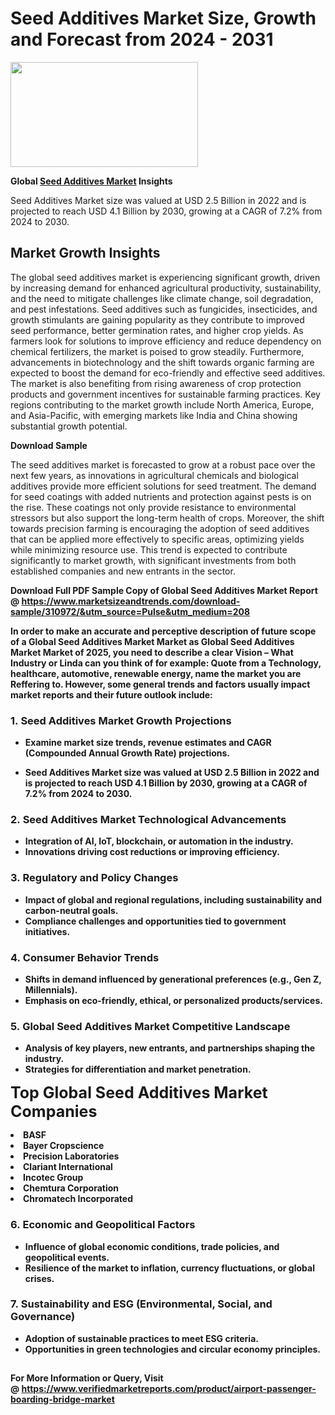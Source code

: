 <H1>Seed Additives Market Size, Growth and Forecast from 2024 - 2031</H1><img class="aligncenter size-medium wp-image-584254" src="https://thirdeyenews.in/wp-content/uploads/2024/09/Global-Market-Research-300x168.jpeg" alt="" width="300" height="168" /><p><strong>Global&nbsp;<a href="https://www.marketsizeandtrends.com/download-sample/310972/&amp;utm_source=Pulse&amp;utm_medium=208">Seed Additives Market</a> Insights</strong></p><p>Seed Additives Market size was valued at USD 2.5 Billion in 2022 and is projected to reach USD 4.1 Billion by 2030, growing at a CAGR of 7.2% from 2024 to 2030.</p><p><h2>Market Growth Insights</h2> <p>The global seed additives market is experiencing significant growth, driven by increasing demand for enhanced agricultural productivity, sustainability, and the need to mitigate challenges like climate change, soil degradation, and pest infestations. Seed additives such as fungicides, insecticides, and growth stimulants are gaining popularity as they contribute to improved seed performance, better germination rates, and higher crop yields. As farmers look for solutions to improve efficiency and reduce dependency on chemical fertilizers, the market is poised to grow steadily. Furthermore, advancements in biotechnology and the shift towards organic farming are expected to boost the demand for eco-friendly and effective seed additives. The market is also benefiting from rising awareness of crop protection products and government incentives for sustainable farming practices. Key regions contributing to the market growth include North America, Europe, and Asia-Pacific, with emerging markets like India and China showing substantial growth potential.</p> <p><strong>Download Sample</strong></p> <p>The seed additives market is forecasted to grow at a robust pace over the next few years, as innovations in agricultural chemicals and biological additives provide more efficient solutions for seed treatment. The demand for seed coatings with added nutrients and protection against pests is on the rise. These coatings not only provide resistance to environmental stressors but also support the long-term health of crops. Moreover, the shift towards precision farming is encouraging the adoption of seed additives that can be applied more effectively to specific areas, optimizing yields while minimizing resource use. This trend is expected to contribute significantly to market growth, with significant investments from both established companies and new entrants in the sector.</p> <p><strong></p><p><span class=""><strong>Download Full PDF Sample Copy of Global Seed Additives Market Report</strong> @ <a href="https://www.marketsizeandtrends.com/download-sample/310972/&amp;utm_source=Pulse&amp;utm_medium=208" target="_blank">https://www.marketsizeandtrends.com/download-sample/310972/&amp;utm_source=Pulse&amp;utm_medium=208</a></span></p><p>In order to make an accurate and perceptive description of future scope of a Global&nbsp;Seed Additives Market Market as Global&nbsp;Seed Additives Market Market of 2025, you need to describe a clear Vision &ndash; What Industry or Linda can you think of for example: Quote from a Technology, healthcare, automotive, renewable energy, name the market you are Reffering to. However, some general trends and factors usually impact market reports and their future outlook include:</p><h3>1.&nbsp;<strong>Seed Additives Market Growth Projections</strong></h3><ul><li>Examine market size trends, revenue estimates and CAGR (Compounded Annual Growth Rate) projections.</li><li><p>Seed Additives Market size was valued at USD 2.5 Billion in 2022 and is projected to reach USD 4.1 Billion by 2030, growing at a CAGR of 7.2% from 2024 to 2030.</p></li></ul><h3>2.&nbsp;<strong>Seed Additives Market Technological Advancements</strong></h3><ul><li>Integration of AI, IoT, blockchain, or automation in the industry.</li><li>Innovations driving cost reductions or improving efficiency.</li></ul><h3>3.&nbsp;<strong>Regulatory and Policy Changes</strong></h3><ul><li>Impact of global and regional regulations, including sustainability and carbon-neutral goals.</li><li>Compliance challenges and opportunities tied to government initiatives.</li></ul><h3>4.&nbsp;<strong>Consumer Behavior Trends</strong></h3><ul><li>Shifts in demand influenced by generational preferences (e.g., Gen Z, Millennials).</li><li>Emphasis on eco-friendly, ethical, or personalized products/services.</li></ul><h3>5.&nbsp;<strong>Global Seed Additives Market Competitive Landscape</strong></h3><ul><li>Analysis of key players, new entrants, and partnerships shaping the industry.</li><li>Strategies for differentiation and market penetration.</li></ul><p data-pm-slice="1 1 []"><span style="color: inherit; font-family: inherit; font-size: 25px;">Top Global Seed Additives Market Companies</span></p><div class="" data-test-id=""><p><li>BASF</li><li> Bayer Cropscience</li><li> Precision Laboratories</li><li> Clariant International</li><li> Incotec Group</li><li> Chemtura Corporation</li><li> Chromatech Incorporated</li></p></div><h3>6.&nbsp;<strong>Economic and Geopolitical Factors</strong></h3><ul><li>Influence of global economic conditions, trade policies, and geopolitical events.</li><li>Resilience of the market to inflation, currency fluctuations, or global crises.</li></ul><h3>7.&nbsp;<strong>Sustainability and ESG (Environmental, Social, and Governance)</strong></h3><ul><li>Adoption of sustainable practices to meet ESG criteria.</li><li>Opportunities in green technologies and circular economy principles.</li></ul><h2><strong style="font-size: 14px;">For More Information or Query, Visit @&nbsp;</strong><a style="background-color: #ffffff; font-size: 14px;" href="https://www.marketsizeandtrends.com/report/seed-additives-market/" target="_blank">https://www.verifiedmarketreports.com/product/airport-passenger-boarding-bridge-market</a></h2>
